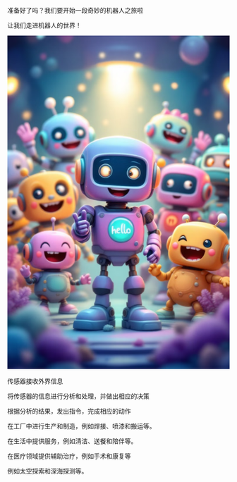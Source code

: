 

准备好了吗？我们要开始一段奇妙的机器人之旅啦

让我们走进机器人的世界！

![image-20241212160733733](https://raw.githubusercontent.com/Wendy-Wu/imagebed/main/img/image-20241212160733733.png)



传感器接收外界信息

将传感器的信息进行分析和处理，并做出相应的决策

根据分析的结果，发出指令，完成相应的动作



在工厂中进行生产和制造，例如焊接、喷漆和搬运等。

在生活中提供服务，例如清洁、送餐和陪伴等。

在医疗领域提供辅助治疗，例如手术和康复等

例如太空探索和深海探测等。